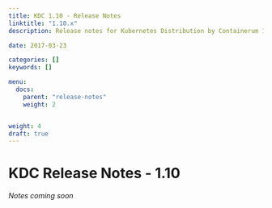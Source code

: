```yaml
---
title: KDC 1.10 - Release Notes
linktitle: "1.10.x"
description: Release notes for Kubernetes Distribution by Containerum 1.10

date: 2017-03-23

categories: []
keywords: []

menu:
  docs:
    parent: "release-notes"
    weight: 2


weight: 4
draft: true
---
```



# KDC Release Notes - 1.10
*Notes coming soon*
